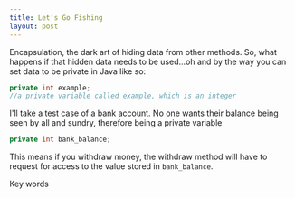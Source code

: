 ```yaml
---
title: Let's Go Fishing
layout: post
---
```


Encapsulation, the dark art of hiding data from other methods. So, what happens if that hidden data needs to be used...oh and by the way you can set data to be private in Java like so:

```java
private int example;
//a private variable called example, which is an integer
```

I'll take a test case of a bank account. No one wants their balance being seen by all and sundry, therefore being a private variable

```java
private int bank_balance;
```
This means if you withdraw money, the withdraw method will have to request for access to the value stored in ``` bank_balance ```.

Key words 